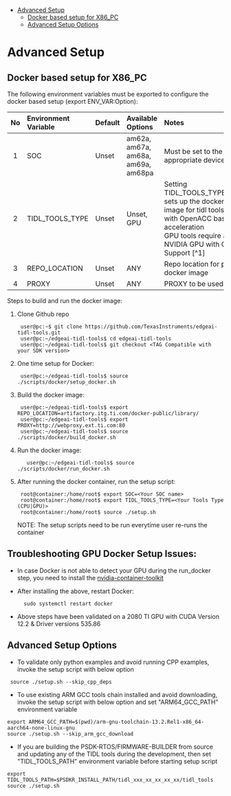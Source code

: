 
<!-- TOC -->

- [Advanced Setup](#advanced-setup)
  - [Docker based setup for X86\_PC](#docker-based-setup-for-x86_pc)
  - [Advanced Setup Options](#advanced-setup-options)

<!-- /TOC -->

# Advanced Setup

## Docker based setup for X86_PC
The following environment variables must be exported to configure the docker based setup (export ENV_VAR:Option):
<div align="center">

| No | Environment Variable | Default | Available Options | Notes |
|:--:|:---------------------|:--------|:------------------|:------|
| 1  | SOC | Unset | am62a, am67a, am68a, am69a, am68pa | Must be set to the appropriate device|
| 2  | TIDL_TOOLS_TYPE | Unset | Unset, GPU| Setting TIDL_TOOLS_TYPE=GPU sets up the docker image for tidl tools built with OpenACC based acceleration<br /> GPU tools require a NVIDIA GPU with CUDA Support [^1]|
| 3  | REPO_LOCATION | Unset | ANY | Repo location for pulling docker image|
| 4  | PROXY | Unset | ANY | PROXY to be used|
</div>


Steps to build and run the docker image:

1. Clone Github repo

        user@pc:~$ git clone https://github.com/TexasInstruments/edgeai-tidl-tools.git
        user@pc:~/edgeai-tidl-tools$ cd edgeai-tidl-tools
        user@pc:~/edgeai-tidl-tools$ git checkout <TAG Compatible with your SDK version>
2. One time setup for Docker:

        user@pc:~/edgeai-tidl-tools$ source ./scripts/docker/setup_docker.sh

3. Build the docker image:

        user@pc:~/edgeai-tidl-tools$ export REPO_LOCATION=artifactory.itg.ti.com/docker-public/library/
        user@pc:~/edgeai-tidl-tools$ export PROXY=http://webproxy.ext.ti.com:80
        user@pc:~/edgeai-tidl-tools$ source ./scripts/docker/build_docker.sh

4. Run the docker image:

          user@pc:~/edgeai-tidl-tools$ source ./scripts/docker/run_docker.sh

5. After running the docker container, run the setup script:

        root@container:/home/root$ export SOC=<Your SOC name>
        root@container:/home/root$ export TIDL_TOOLS_TYPE=<Your Tools Type (CPU|GPU)>
        root@container:/home/root$ source ./setup.sh
    
    NOTE: The setup scripts need to be run everytime user re-runs the container


## Troubleshooting GPU Docker Setup Issues:
- In case Docker is not able to detect your GPU during the run_docker step, you need to install the [nvidia-container-toolkit](https://docs.nvidia.com/datacenter/cloud-native/container-toolkit/latest/install-guide.html)<br>
- After installing the above, restart Docker: 

        sudo systemctl restart docker
- Above steps have been validated on a 2080 TI GPU with CUDA Version 12.2 & Driver versions 535.86 <br>

## Advanced Setup Options
  - To validate only  python examples and avoid running CPP examples, invoke the setup script with below option

```
 source ./setup.sh --skip_cpp_deps
```
  - To use existing ARM GCC tools chain installed  and avoid downloading, invoke the setup script with below option and set "ARM64_GCC_PATH" environment variable

```
export ARM64_GCC_PATH=$(pwd)/arm-gnu-toolchain-13.2.Rel1-x86_64-aarch64-none-linux-gnu
source ./setup.sh --skip_arm_gcc_download
```

  - If you are building the PSDK-RTOS/FIRMWARE-BUILDER from source and updating any of the TIDL tools during the development, then set  "TIDL_TOOLS_PATH" environment variable before starting setup script

```
export TIDL_TOOLS_PATH=$PSDKR_INSTALL_PATH/tidl_xxx_xx_xx_xx_xx/tidl_tools
source ./setup.sh
```

